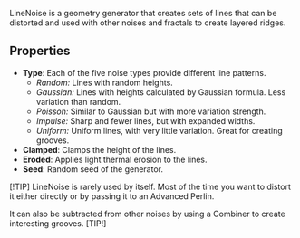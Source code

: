 LineNoise is a geometry generator that creates sets of lines that can be distorted and used with other noises and fractals to create layered ridges.

## Properties

- **Type**: Each of the five noise types provide different line patterns.
	- *Random:* Lines with random heights.
	- *Gaussian:* Lines with heights calculated by Gaussian formula. Less variation than random.
	- *Poisson:* Similar to Gaussian but with more variation strength.
	- *Impulse:* Sharp and fewer lines, but with expanded widths.
	- *Uniform:* Uniform lines, with very little variation. Great for creating grooves.
- **Clamped**: Clamps the height of the lines.
- **Eroded**: Applies light thermal erosion to the lines.
- **Seed**: Random seed of the generator.

[!TIP]
LineNoise is rarely used by itself. Most of the time you want to distort it either directly or by passing it to an Advanced Perlin. 

It can also be subtracted from other noises by using a Combiner to create interesting grooves.
[TIP!]
